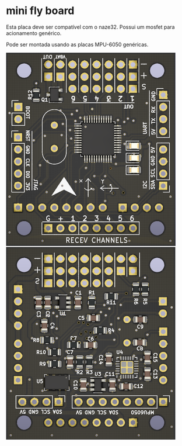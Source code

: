 # mini fly board

Esta placa deve ser compatível com o naze32.
Possui um mosfet para acionamento genérico.

Pode ser montada usando as placas MPU-6050 genéricas.


![miniflyBoard+ Front](https://github.com/wdenver/miniFlyBoard/blob/main/renders/front.png)
![miniflyBoard+ Back](https://github.com/wdenver/miniFlyBoard/blob/main/renders/back.png)
